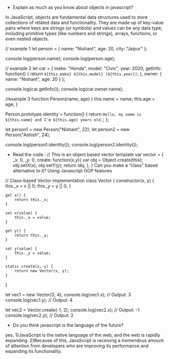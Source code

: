 * Explain as much as you know about objects in javascript? 

In JavaScript, objects are fundamental data structures used to store collections of related data and functionality. They are made up of key-value pairs where keys are strings (or symbols) and values can be any data type, including primitive types (like numbers and strings), arrays, functions, or even nested objects. 

// example 1
let person = {
    name: "Nishant",
    age: 20,
    city: "Jaipur"
};

console.log(person.name); 
console.log(person.age); 

// example 2
let car = {
    make: "Honda",
    model: "Civic",
    year: 2020,
    getInfo: function() {
        return `${this.make} ${this.model} (${this.year})`;
    },
    owner: {
        name: "Nishant",
        age: 20
    }
};

console.log(car.getInfo()); 
console.log(car.owner.name); 

//example 3
function Person(name, age) {
    this.name = name;
    this.age = age;
}

Person.prototype.identity = function() {
    return `Hello, my name is ${this.name} and I'm ${this.age} years old.`;
};

let person1 = new Person("Nishant", 22);
let person2 = new Person("Ashish", 24);

console.log(person1.identity()); 
console.log(person2.identity()); 

* Read the code :
// This is an object based vector template
var vector = {
_x: 0,
_y: 0,
create: function(x,y){
var obj = Object.create(this);
obj.setX(x);
obj.setY(y);
return obj;
},
}
Can you make a “class” based alternative to it? Using Javascript OOP features

// Class-based Vector implementation
class Vector {
    constructor(x, y) {
        this._x = x || 0; 
        this._y = y || 0; 
    }

    get x() {
        return this._x;
    }

    set x(value) {
        this._x = value;
    }

    get y() {
        return this._y;
    }

    set y(value) {
        this._y = value;
    }

    static create(x, y) {
        return new Vector(x, y);
    }
}

let vec1 = new Vector(3, 4);
console.log(vec1.x); // Output: 3
console.log(vec1.y); // Output: 4

let vec2 = Vector.create(-1, 2);
console.log(vec2.x); // Output: -1
console.log(vec2.y); // Output: 2

* Do you think javascript is the language of the future?

yes,
1)JavaScript is the native language of the web, and the web is rapidly expanding.
2)Because of this, JavaScript is receiving a tremendous amount of attention from developers who are improving its performance and expanding its functionality.